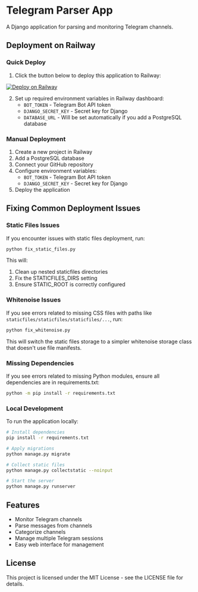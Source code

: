 # Telegram Parser App

A Django application for parsing and monitoring Telegram channels.

## Deployment on Railway

### Quick Deploy

1. Click the button below to deploy this application to Railway:

[![Deploy on Railway](https://railway.app/button.svg)](https://railway.app/template/...)

2. Set up required environment variables in Railway dashboard:
   - `BOT_TOKEN` - Telegram Bot API token
   - `DJANGO_SECRET_KEY` - Secret key for Django
   - `DATABASE_URL` - Will be set automatically if you add a PostgreSQL database

### Manual Deployment

1. Create a new project in Railway
2. Add a PostgreSQL database
3. Connect your GitHub repository
4. Configure environment variables:
   - `BOT_TOKEN` - Telegram Bot API token
   - `DJANGO_SECRET_KEY` - Secret key for Django
5. Deploy the application

## Fixing Common Deployment Issues

### Static Files Issues

If you encounter issues with static files deployment, run:

```bash
python fix_static_files.py
```

This will:
1. Clean up nested staticfiles directories
2. Fix the STATICFILES_DIRS setting
3. Ensure STATIC_ROOT is correctly configured

### Whitenoise Issues

If you see errors related to missing CSS files with paths like `staticfiles/staticfiles/staticfiles/...`, run:

```bash
python fix_whitenoise.py
```

This will switch the static files storage to a simpler whitenoise storage class that doesn't use file manifests.

### Missing Dependencies

If you see errors related to missing Python modules, ensure all dependencies are in requirements.txt:

```bash
python -m pip install -r requirements.txt
```

### Local Development

To run the application locally:

```bash
# Install dependencies
pip install -r requirements.txt

# Apply migrations
python manage.py migrate

# Collect static files
python manage.py collectstatic --noinput

# Start the server
python manage.py runserver
```

## Features

- Monitor Telegram channels
- Parse messages from channels
- Categorize channels
- Manage multiple Telegram sessions
- Easy web interface for management

## License

This project is licensed under the MIT License - see the LICENSE file for details. 